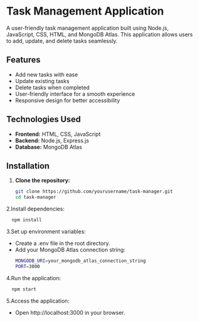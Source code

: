 # Task Management Application

A user-friendly task management application built using Node.js, JavaScript, CSS, HTML, and MongoDB Atlas. This application allows users to add, update, and delete tasks seamlessly.

## Features
- Add new tasks with ease
- Update existing tasks
- Delete tasks when completed
- User-friendly interface for a smooth experience
- Responsive design for better accessibility

## Technologies Used
- **Frontend:** HTML, CSS, JavaScript
- **Backend:** Node.js, Express.js
- **Database:** MongoDB Atlas

## Installation

1. **Clone the repository:**
   ```sh
   git clone https://github.com/yourusername/task-manager.git
   cd task-manager
   ```
2.Install dependencies:
 ```sh
   npm install
 ```
3.Set up environment variables:
- Create a .env file in the root directory.
- Add your MongoDB Atlas connection string:
   ```sh
   MONGODB_URI=your_mongodb_atlas_connection_string
   PORT=3000

   ```
4.Run the application:
 ```sh
   npm start
 ```
5.Access the application:
- Open http://localhost:3000 in your browser.
